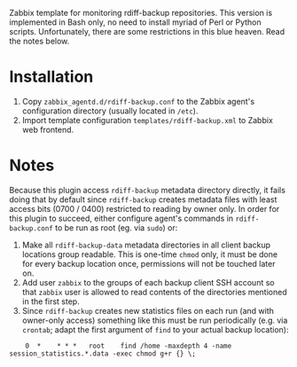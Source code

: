 Zabbix template for monitoring rdiff-backup repositories. This version is implemented in Bash only, no need to install myriad of Perl or Python scripts. Unfortunately, there are some restrictions in this blue heaven. Read the notes below.


# Installation
1. Copy `zabbix_agentd.d/rdiff-backup.conf` to the Zabbix agent's configuration directory (usually located in `/etc`).
2. Import template configuration `templates/rdiff-backup.xml` to Zabbix web frontend.

# Notes
Because this plugin access `rdiff-backup` metadata directory directly, it fails doing that by default since `rdiff-backup` creates metadata files with least access bits (0700 / 0400) restricted to reading by owner only. In order for this plugin to succeed, either configure agent's commands in `rdiff-backup.conf` to be run as root (eg. via `sudo`) or:

1. Make all `rdiff-backup-data` metadata directories in all client backup locations group readable. This is one-time `chmod` only, it must be done for every backup location once, permissions will not be touched later on.
2. Add user `zabbix` to the groups of each backup client SSH account so that `zabbix` user is allowed to read contents of the directories mentioned in the first step.
3. Since `rdiff-backup` creates new statistics files on each run (and with owner-only access) something like this must be run periodically (e.g. via `crontab`; adapt the first argument of `find` to your actual backup location):
```
	0  *	* * *	root	find /home -maxdepth 4 -name session_statistics.*.data -exec chmod g+r {} \;
```
